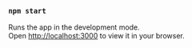 

### `npm start`

Runs the app in the development mode.\
Open [http://localhost:3000](http://localhost:3000) to view it in your browser.

